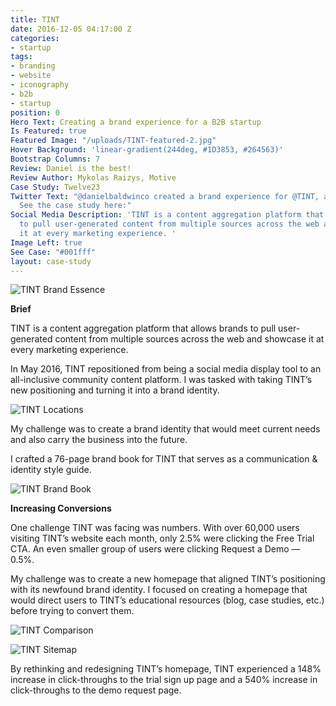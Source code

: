 ```yaml
---
title: TINT
date: 2016-12-05 04:17:00 Z
categories:
- startup
tags:
- branding
- website
- iconography
- b2b
- startup
position: 0
Hero Text: Creating a brand experience for a B2B startup
Is Featured: true
Featured Image: "/uploads/TINT-featured-2.jpg"
Hover Background: 'linear-gradient(244deg, #1D3853, #264563)'
Bootstrap Columns: 7
Review: Daniel is the best!
Review Author: Mykolas Raizys, Motive
Case Study: Twelve23
Twitter Text: "@danielbaldwinco created a brand experience for @TINT, a B2B startup.
  See the case study here:"
Social Media Description: 'TINT is a content aggregation platform that allows brands
  to pull user-generated content from multiple sources across the web and showcase
  it at every marketing experience. '
Image Left: true
See Case: "#001fff"
layout: case-study
---
```


![TINT Brand Essence](/uploads/TINT-brand-essence.jpg)

**Brief**

TINT is a content aggregation platform that allows brands to pull user-generated content from multiple sources across the web and showcase it at every marketing experience. 

In May 2016, TINT repositioned from being a social media display tool to an all-inclusive community content platform. I was tasked with taking TINT’s new positioning and turning it into a brand identity.

![TINT Locations](/uploads/TINT-locations.gif)

My challenge was to create a brand identity that would meet current needs and also carry the business into the future.

I crafted a 76-page brand book for TINT that serves as a communication & identity style guide.

![TINT Brand Book](/uploads/TINT-brand-book.jpg)

**Increasing Conversions**

One challenge TINT was facing was numbers. With over 60,000 users visiting TINT’s website each month, only 2.5% were clicking the Free Trial CTA. An even smaller group of users were clicking Request a Demo — 0.5%. 

My challenge was to create a new homepage that aligned TINT’s positioning with its newfound brand identity. I focused on creating a homepage that would direct users to TINT’s educational resources (blog, case studies, etc.) before trying to convert them.

![TINT Comparison](/uploads/tint-comparison-b82b64.jpg)

![TINT Sitemap](/uploads/TINT-sitemap.jpg)


By rethinking and redesigning TINT’s homepage, TINT experienced a 148% increase in click-throughs to the trial sign up page and a 540% increase in click-throughs to the demo request page.